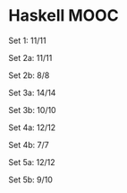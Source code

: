 # Haskell MOOC

Set 1: 11/11

Set 2a: 11/11

Set 2b: 8/8

Set 3a: 14/14

Set 3b: 10/10

Set 4a: 12/12

Set 4b: 7/7

Set 5a: 12/12

Set 5b: 9/10